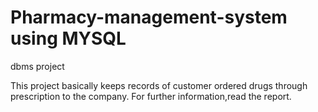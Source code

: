 # Pharmacy-management-system using MYSQL
dbms project 

This project basically keeps records of customer ordered drugs through prescription to the company.
For further information,read the report.

